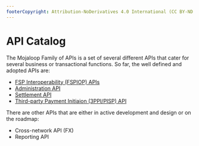 ```yaml
---
footerCopyright: Attribution-NoDerivatives 4.0 International (CC BY-ND 4.0) | Ericsson, Huawei, Mahindra-Comviva, Telepin, and the Bill & Melinda Gates Foundation
---
```


# API Catalog

The Mojaloop Family of APIs is a set of several different APIs that cater for several business or transactional functions. So far, the well defined and adopted APIs are:

- [FSP Interoperability (FSPIOP) APIs](./fspiop/)
- [Administration API](./administration/)
- [Settlement API](./settlement/)
- [Third-party Payment Initiaion (3PPI/PISP) API](./thirdparty/)

There are other APIs that are either in active development and design or on the roadmap:

- Cross-network API (FX)
- Reporting API
